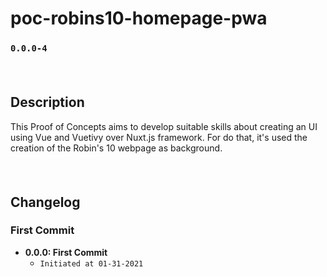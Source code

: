# poc-robins10-homepage-pwa
### `0.0.0-4`
#### <br/>
## Description
This Proof of Concepts aims to develop suitable skills about creating an UI using Vue and Vuetivy over Nuxt.js framework. For do that, it's used the creation of the Robin's 10 webpage as background.
#### <br/>
## Changelog
### First Commit
- **0.0.0: First Commit**
  - `Initiated at 01-31-2021`